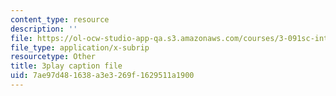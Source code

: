 ```yaml
---
content_type: resource
description: ''
file: https://ol-ocw-studio-app-qa.s3.amazonaws.com/courses/3-091sc-introduction-to-solid-state-chemistry-fall-2010/7ae97d481638a3e3269f1629511a1900_5l_S8WwBVnM.srt
file_type: application/x-subrip
resourcetype: Other
title: 3play caption file
uid: 7ae97d48-1638-a3e3-269f-1629511a1900
---
```

